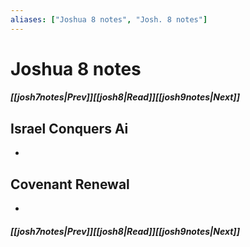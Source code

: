 ```yaml
---
aliases: ["Joshua 8 notes", "Josh. 8 notes"]
---
```

# Joshua 8 notes
##### <span class=arrow-left></span>[[josh7notes|Prev]]<span class=navigation-separator></span>[[josh8|Read]]<span class=navigation-separator></span>[[josh9notes|Next]]<span class=arrow-right></span>
## Israel Conquers Ai
- 
## Covenant Renewal
- 
##### <span class=arrow-left></span>[[josh7notes|Prev]]<span class=navigation-separator></span>[[josh8|Read]]<span class=navigation-separator></span>[[josh9notes|Next]]<span class=arrow-right></span>